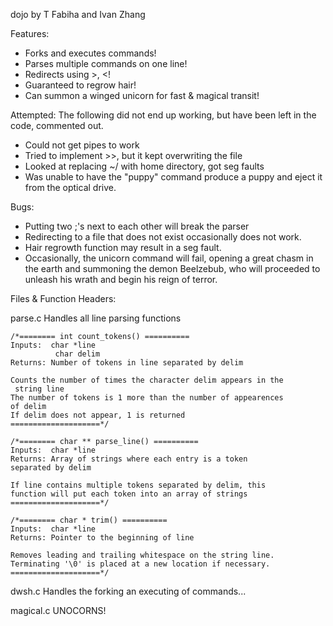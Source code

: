 dojo
by T Fabiha and Ivan Zhang

Features:
- Forks and executes commands!
- Parses multiple commands on one line!
- Redirects using >, <!
- Guaranteed to regrow hair!
- Can summon a winged unicorn for fast & magical transit!

Attempted:
The following did not end up working, but have been left in the code, commented out.
- Could not get pipes to work
- Tried to implement >>, but it kept overwriting the file
- Looked at replacing ~/ with home directory, got seg faults
- Was unable to have the "puppy" command produce a puppy and eject it from the optical drive.

Bugs:
- Putting two ;'s next to each other will break the parser
- Redirecting to a file that does not exist occasionally does not work.
- Hair regrowth function may result in a seg fault.
- Occasionally, the unicorn command will fail, opening a great chasm in the earth and summoning the demon Beelzebub, who will proceeded to unleash his wrath and begin his reign of terror.
	
Files & Function Headers:

parse.c Handles all line parsing functions
	
	/*======== int count_tokens() ==========
	Inputs:  char *line
        	  char delim 
	Returns: Number of tokens in line separated by delim

	Counts the number of times the character delim appears in the
	 string line
	The number of tokens is 1 more than the number of appearences 
	of delim
	If delim does not appear, 1 is returned
	====================*/

	/*======== char ** parse_line() ==========
	Inputs:  char *line 
	Returns: Array of strings where each entry is a token 
	separated by delim

	If line contains multiple tokens separated by delim, this 
	function will put each token into an array of strings
	====================*/

	/*======== char * trim() ==========
	Inputs:  char *line 
	Returns: Pointer to the beginning of line

	Removes leading and trailing whitespace on the string line.
	Terminating '\0' is placed at a new location if necessary.
	====================*/

dwsh.c
	Handles the forking an executing of commands...

magical.c
	UNOCORNS!
